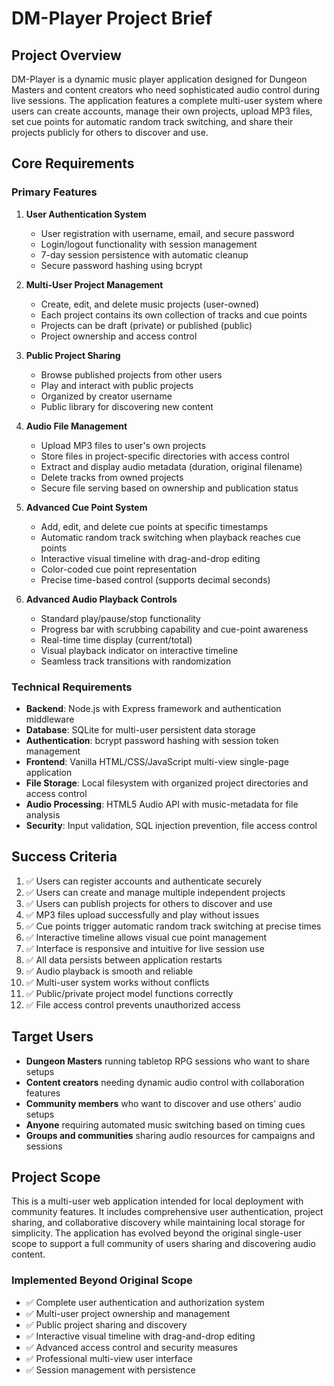 # DM-Player Project Brief

## Project Overview
DM-Player is a dynamic music player application designed for Dungeon Masters and content creators who need sophisticated audio control during live sessions. The application features a complete multi-user system where users can create accounts, manage their own projects, upload MP3 files, set cue points for automatic random track switching, and share their projects publicly for others to discover and use.

## Core Requirements

### Primary Features
1. **User Authentication System**
   - User registration with username, email, and secure password
   - Login/logout functionality with session management
   - 7-day session persistence with automatic cleanup
   - Secure password hashing using bcrypt

2. **Multi-User Project Management**
   - Create, edit, and delete music projects (user-owned)
   - Each project contains its own collection of tracks and cue points
   - Projects can be draft (private) or published (public)
   - Project ownership and access control

3. **Public Project Sharing**
   - Browse published projects from other users
   - Play and interact with public projects
   - Organized by creator username
   - Public library for discovering new content

4. **Audio File Management**
   - Upload MP3 files to user's own projects
   - Store files in project-specific directories with access control
   - Extract and display audio metadata (duration, original filename)
   - Delete tracks from owned projects
   - Secure file serving based on ownership and publication status

5. **Advanced Cue Point System**
   - Add, edit, and delete cue points at specific timestamps
   - Automatic random track switching when playback reaches cue points
   - Interactive visual timeline with drag-and-drop editing
   - Color-coded cue point representation
   - Precise time-based control (supports decimal seconds)

6. **Advanced Audio Playback Controls**
   - Standard play/pause/stop functionality
   - Progress bar with scrubbing capability and cue-point awareness
   - Real-time time display (current/total)
   - Visual playback indicator on interactive timeline
   - Seamless track transitions with randomization

### Technical Requirements
- **Backend**: Node.js with Express framework and authentication middleware
- **Database**: SQLite for multi-user persistent data storage
- **Authentication**: bcrypt password hashing with session token management
- **Frontend**: Vanilla HTML/CSS/JavaScript multi-view single-page application
- **File Storage**: Local filesystem with organized project directories and access control
- **Audio Processing**: HTML5 Audio API with music-metadata for file analysis
- **Security**: Input validation, SQL injection prevention, file access control

## Success Criteria
1. ✅ Users can register accounts and authenticate securely
2. ✅ Users can create and manage multiple independent projects
3. ✅ Users can publish projects for others to discover and use
4. ✅ MP3 files upload successfully and play without issues
5. ✅ Cue points trigger automatic random track switching at precise times
6. ✅ Interactive timeline allows visual cue point management
7. ✅ Interface is responsive and intuitive for live session use
8. ✅ All data persists between application restarts
9. ✅ Audio playback is smooth and reliable
10. ✅ Multi-user system works without conflicts
11. ✅ Public/private project model functions correctly
12. ✅ File access control prevents unauthorized access

## Target Users
- **Dungeon Masters** running tabletop RPG sessions who want to share setups
- **Content creators** needing dynamic audio control with collaboration features
- **Community members** who want to discover and use others' audio setups
- **Anyone** requiring automated music switching based on timing cues
- **Groups and communities** sharing audio resources for campaigns and sessions

## Project Scope
This is a multi-user web application intended for local deployment with community features. It includes comprehensive user authentication, project sharing, and collaborative discovery while maintaining local storage for simplicity. The application has evolved beyond the original single-user scope to support a full community of users sharing and discovering audio content.

### Implemented Beyond Original Scope
- ✅ Complete user authentication and authorization system
- ✅ Multi-user project ownership and management
- ✅ Public project sharing and discovery
- ✅ Interactive visual timeline with drag-and-drop editing
- ✅ Advanced access control and security measures
- ✅ Professional multi-view user interface
- ✅ Session management with persistence
